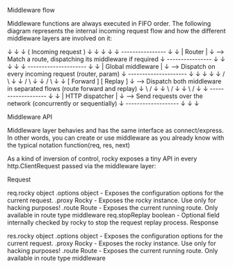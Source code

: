 Middleware flow

Middleware functions are always executed in FIFO order. The following diagram represents the internal 
incoming request flow and how the different middleware layers are involved on it:

↓                           ↓
↓    ( Incoming request )   ↓
↓             ↓             ↓
↓      ----------------     ↓
↓      |    Router    |     ↓ --> Match a route, dispatching its middleware if required
↓      ----------------     ↓
↓             ↓             ↓
↓   ---------------------   ↓
↓   | Global middleware |   ↓ --> Dispatch on every incoming request (router, param)
↓   ---------------------   ↓
↓             ↓             ↓
↓           /   \           ↓
↓         /       \         ↓
↓       /           \       ↓
↓ [ Forward ]    [ Replay ] ↓ --> Dispatch both middleware in separated flows (route forward and replay)
↓      \             /      ↓
↓       \           /       ↓
↓        \         /        ↓
↓    -------------------    ↓
↓    | HTTP dispatcher |    ↓ --> Send requests over the network (concurrently or sequentially)
↓    -------------------    ↓
↓                           ↓


Middleware API

Middleware layer behavies and has the same interface as connect/express. In other words, you can create 
or use middleware as you already know with the typical notation function(req, res, next)

As a kind of inversion of control, rocky exposes a tiny API in every http.ClientRequest passed via the 
middleware layer:

Request

req.rocky object
.options object - Exposes the configuration options for the current request.
.proxy Rocky - Exposes the rocky instance. Use only for hacking purposes!
.route Route - Exposes the current running route. Only available in route type middleware
req.stopReplay boolean - Optional field internally checked by rocky to stop the request replay process.
Response

res.rocky object
.options object - Exposes the configuration options for the current request.
.proxy Rocky - Exposes the rocky instance. Use only for hacking purposes!
.route Route - Exposes the current running route. Only available in route type middleware